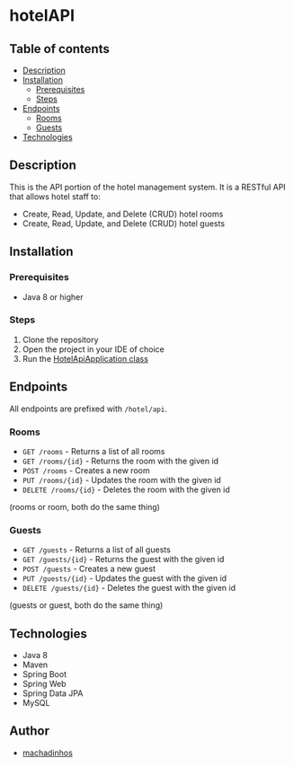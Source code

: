 # hotelAPI

## Table of contents

- [Description](#description)
- [Installation](#installation)
    - [Prerequisites](#prerequisites)
    - [Steps](#steps)
- [Endpoints](#endpoints)
    - [Rooms](#rooms)
    - [Guests](#guests)
- [Technologies](#technologies)

## Description

This is the API portion of the hotel management system.
It is a RESTful API that allows hotel staff to:

- Create, Read, Update, and Delete (CRUD) hotel rooms
- Create, Read, Update, and Delete (CRUD) hotel guests

## Installation

### Prerequisites

- Java 8 or higher

### Steps

1. Clone the repository
2. Open the project in your IDE of choice
3. Run the [HotelApiApplication class](src/main/java/com/machapipo/hotelAPI/HotelApiApplication.java)

## Endpoints

All endpoints are prefixed with `/hotel/api`.

### Rooms

- `GET /rooms` - Returns a list of all rooms
- `GET /rooms/{id}` - Returns the room with the given id
- `POST /rooms` - Creates a new room
- `PUT /rooms/{id}` - Updates the room with the given id
- `DELETE /rooms/{id}` - Deletes the room with the given id

(rooms or room, both do the same thing)

### Guests

- `GET /guests` - Returns a list of all guests
- `GET /guests/{id}` - Returns the guest with the given id
- `POST /guests` - Creates a new guest
- `PUT /guests/{id}` - Updates the guest with the given id
- `DELETE /guests/{id}` - Deletes the guest with the given id

(guests or guest, both do the same thing)

## Technologies

- Java 8
- Maven
- Spring Boot
- Spring Web
- Spring Data JPA
- MySQL

## Author

- [machadinhos](https://github.com/machadinhos)